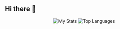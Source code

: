 ## Hi there 👋

<div align="center">
  <img src="https://github-readme-stats.vercel.app/api?username=SiddhantaDutta&theme=midnight-red" alt="My Stats" />
  <img src="https://github-readme-stats.vercel.app/api/top-langs/?username=SiddhantaDutta&theme=midnight-red" alt="Top Languages" />
</div>



<!--
**SiddhantaDutta/SiddhantaDutta** is a ✨ _special_ ✨ repository because its `README.md` (this file) appears on your GitHub profile.

Here are some ideas to get you started:

- 🔭 I’m currently working on ...
- 🌱 I’m currently learning ...
- 👯 I’m looking to collaborate on ...
- 🤔 I’m looking for help with ...
- 💬 Ask me about ...
- 📫 How to reach me: ...
- 😄 Pronouns: ...
- ⚡ Fun fact: ...
-->
